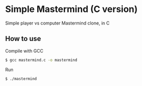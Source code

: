 # Simple Mastermind (C version)
Simple player vs computer Mastermind clone, in C

## How to use
Compile with GCC
```bash
$ gcc mastermind.c -o mastermind
```
Run
```bash
$ ./mastermind
```